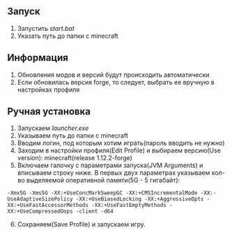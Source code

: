Запуск
---
1. Запустить *start.bat*
1. Указать путь до папки с minecraft

Информация
---
1. Обновления модов и версий будут происходить автоматически
1. Если обновилась версия forge, то следует, выбрать ее вручную в настройках профиля

Ручная установка
---
1. Запускаем *launcher.exe*
1. Указываем путь до папки с minecraft
1. Вводим логин, под которым хотим играть(пароль вводить не нужно)
1. Заходим в настройки профиля(Edit Profile) и выбираем версию(Use version): minecraft(release 1.12.2-forge)
1. Включаем галочку с параметрами запуска(JVM Arguments) и вписываем строку ниже.
В первых двух параметрах указываем кол-во выделяемой оперативной памяти(5G - 5 гигабайт):

```
-Xmx5G -Xms5G -XX:+UseConcMarkSweepGC -XX:+CMSIncrementalMode -XX:-UseAdaptiveSizePolicy -XX:+UseBiasedLocking -XX:+AggressiveOpts -XX:+UseFastAccessorMethods -XX:+UseFastEmptyMethods -XX:+UseCompressedOops -client -d64
```

6. Сохраняем(Save Profile) и запускаем игру.